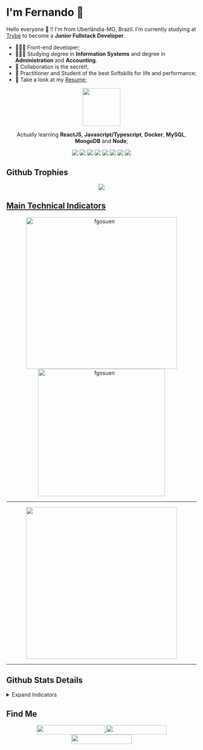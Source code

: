 # I'm Fernando 🚀

Hello everyone 👋 !! I'm from Uberlândia-MG, Brazil. I'm currently studying at [Trybe](https://www.betrybe.com/) to become a **Junior Fullstack Developer**.

- 👩🏽‍💻 Front-end developer;
- 👩🏽‍🎓 Studying degree in **Information Systems** and degree in **Administration** and **Accounting**.
- 💬 Collaboration is the secret!;
- 💬 Practitioner and Student of the best Softskills for life and performance;
- 📄 Take a look at my [Resume](https://fgosuen.github.io);

<div align="center">
 
<img src="./ilovecode.gif" width="100px">

Actually learning **ReactJS**, **Javascript/Typescript**, **Docker**, **MySQL**, **MongoDB** and **Node**;

</div>

<p align="center">
  <img src="https://badges.aleen42.com/src/javascript.svg">
  <img src="https://badges.aleen42.com/src/react.svg">
  <img src="https://badges.aleen42.com/src/redux.svg"> 
  <img src="https://badges.aleen42.com/src/jest_1.svg">
  <img src="https://badges.aleen42.com/src/node.svg"> 
  <img src="https://badges.aleen42.com/src/docker.svg"> 
  <img src="https://badges.aleen42.com/src/typescript.svg"> 
  <img src="https://badges.aleen42.com/src/python.svg"> 
<br>
</p>


 <p></p> 
 
## **Github Trophies**

<div align="center">
 <a href="https://github.com/ryo-ma/github-profile-trophy">
 <img align="center" src="https://github-profile-trophy.vercel.app/?username=fgosuen&margin-w=20&no-bg=true&no-frame=true&row=1&column=6"/>
</div>
 
## **Main Technical Indicators**

<div align="center">
 <a href="https://github.com/fgosuen">
   <img align="center" width="400px" src="https://github-readme-stats.vercel.app/api?username=fgosuen&show_icons=true" alt="fgosuen" />
 </a>
 <a href="https://github.com/fgosuen">
   <img align="center" width="336px" src="https://github-readme-stats.vercel.app/api/top-langs/?username=fgosuen&layout=compact" alt="fgosuen" />
 </a>
</div>
<p></p>


* * *

<div align="center">
 <a href="https://wakatime.com/@fgosuen">
  <img align="center" width="400px" src="https://github-readme-stats.vercel.app/api/wakatime?username=fgosuen&layout=compact"/>
</a>
</div>

* * *

## **Github Stats Details**

<details>
       <summary>Expand Indicators</summary>
       <div align="justify">
 
  <!--START_SECTION:waka-->
 ![Profile Views](http://img.shields.io/badge/Profile%20Views-47-blue)
 [![wakatime](https://wakatime.com/badge/user/e01a5e67-a2da-440c-a16f-a60fed959c58.svg)](https://wakatime.com/@e01a5e67-a2da-440c-a16f-a60fed959c58)
 
**🐱 My GitHub Data** 

> 🏆 1,356 Contributions in the Year 2021
 > 
> 📦 435.0 kB Used in GitHub's Storage 
 > 
> 💼 Opted to Hire
 > 
> 📜 16 Public Repositories 
 > 
> 🔑 4 Private Repositories  
 > 
**I'm an Early 🐤** 

```text
🌞 Morning    78 commits     █████░░░░░░░░░░░░░░░░░░░░   23.42% 
🌆 Daytime    92 commits     ███████░░░░░░░░░░░░░░░░░░   27.63% 
🌃 Evening    155 commits    ███████████░░░░░░░░░░░░░░   46.55% 
🌙 Night      8 commits      ░░░░░░░░░░░░░░░░░░░░░░░░░   2.4%

```
📅 **I'm Most Productive on Sunday** 

```text
Monday       31 commits     ██░░░░░░░░░░░░░░░░░░░░░░░   9.31% 
Tuesday      21 commits     █░░░░░░░░░░░░░░░░░░░░░░░░   6.31% 
Wednesday    46 commits     ███░░░░░░░░░░░░░░░░░░░░░░   13.81% 
Thursday     17 commits     █░░░░░░░░░░░░░░░░░░░░░░░░   5.11% 
Friday       36 commits     ██░░░░░░░░░░░░░░░░░░░░░░░   10.81% 
Saturday     75 commits     █████░░░░░░░░░░░░░░░░░░░░   22.52% 
Sunday       107 commits    ████████░░░░░░░░░░░░░░░░░   32.13%

```


📊 **This Week I Spent My Time On** 

```text
⌚︎ Time Zone: America/Sao_Paulo

💬 Programming Languages: 
Other                    9 hrs 39 mins       ███████████████░░░░░░░░░░   60.69% 
SQL                      4 hrs 40 mins       ███████░░░░░░░░░░░░░░░░░░   29.43% 
JavaScript               1 hr 22 mins        ██░░░░░░░░░░░░░░░░░░░░░░░   8.68% 
Text                     6 mins              ░░░░░░░░░░░░░░░░░░░░░░░░░   0.63% 
JSON                     5 mins              ░░░░░░░░░░░░░░░░░░░░░░░░░   0.53%

🔥 Editors: 
VS Code                  15 hrs 54 mins      █████████████████████████   100.0%

🐱‍💻 Projects: 
trybe-exercises          15 hrs 28 mins      ████████████████████████░   97.23% 
sd-013-a-mysql-vocabulary25 mins             ░░░░░░░░░░░░░░░░░░░░░░░░░   2.64% 
Unknown Project          1 min               ░░░░░░░░░░░░░░░░░░░░░░░░░   0.13%

💻 Operating System: 
Linux                    15 hrs 54 mins      █████████████████████████   100.0%

```

**I Mostly Code in JavaScript** 

```text
JavaScript               11 repos            ██████████████░░░░░░░░░░░   57.89% 
Python                   2 repos             ██░░░░░░░░░░░░░░░░░░░░░░░   10.53% 
HTML                     2 repos             ██░░░░░░░░░░░░░░░░░░░░░░░   10.53% 
Java                     2 repos             ██░░░░░░░░░░░░░░░░░░░░░░░   10.53% 
C#                       1 repo              █░░░░░░░░░░░░░░░░░░░░░░░░   5.26%

```


**Timeline**

![Chart](https://raw.githubusercontent.com/fgosuen/fgosuen/main/charts/bar_graph.png) 

 Last Updated on 27/10/2021
<!--END_SECTION:waka-->

   </div>
</details>

## **Find Me**

<div align="center">
 <a href="https://www.linkedin.com/in/fcosta-dev/">
   <img align="center" src="https://img.shields.io/static/v1?logo=linkedin&label=linkedin&message=fcosta-dev&color=blue&style=for-the-badge" height=25 width=180/>
 </a>
 <span>    </span>
 <a href="https://www.linkedin.com/in/fcosta-dev/">
   <img align="center" src="https://img.shields.io/static/v1?&label=Portflio&message=site&color=green&style=for-the-badge" height=25 width=160/>
 </a>
 <span>    </span>
 <a href="mailto:fgosuendacosta@gmail.com">
   <img align="center" src="https://img.shields.io/static/v1?&logo=gmail&label=Send&message=Email&color=red&style=for-the-badge" height=25 width=160/>
 </a>
</div>

